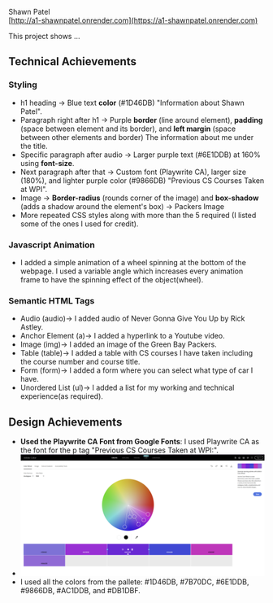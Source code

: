 Shawn Patel <br>
[http://a1-shawnpatel.onrender.com](https://a1-shawnpatel.onrender.com)

This project shows ...

## Technical Achievements
### Styling
- h1 heading → Blue text **color** (#1D46DB) "Information about Shawn Patel". 
- Paragraph right after h1 → Purple **border** (line around element), **padding** (space between element and its border), and **left margin** (space between other elements and border) The information about me under the title.
- Specific paragraph after audio → Larger purple text (#6E1DDB) at 160% using **font-size**.
- Next paragraph after that → Custom font (Playwrite CA), larger size (180%), and lighter purple color (#9866DB) "Previous CS Courses Taken at WPI".
- Image -> **Border-radius** (rounds corner of the image) and **box-shadow** (adds a shadow around the element's box) -> Packers Image
- More repeated CSS styles along with more than the 5 required (I listed some of the ones I used for credit).
### Javascript Animation
- I added a simple animation of a wheel spinning at the bottom of the webpage. I used a variable angle which increases every animation frame to have the spinning effect of the object(wheel).
### Semantic HTML Tags
- Audio (audio)-> I added audio of Never Gonna Give You Up by Rick Astley.
- Anchor Element (a)-> I added a hyperlink to a Youtube video.
- Image (img)-> I added an image of the Green Bay Packers.
- Table (table)-> I added a table with CS courses I have taken including the course number and course title.
- Form (form)-> I added a form where you can select what type of car I have.
- Unordered List (ul)-> I added a list for my working and technical experience(as required).

## Design Achievements
- **Used the Playwrite CA Font from Google Fonts**: I used Playwrite CA as the font for the p tag "Previous CS Courses Taken at WPI:".
- ![Adobe Color Pallete](Adobe_Color_Pallete.png)
- I used all the colors from the pallete: #1D46DB, #7B70DC, #6E1DDB, #9866DB, #AC1DDB, and #DB1DBF.
